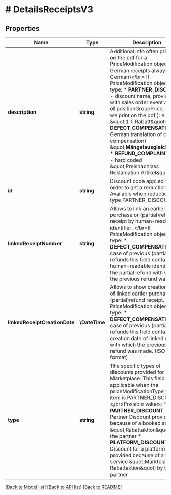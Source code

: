 # # DetailsReceiptsV3

## Properties

Name | Type | Description | Notes
------------ | ------------- | ------------- | -------------
**description** | **string** | Additional info often printed on the pdf for a PriceModification object (on German receipts always in German)&lt;/br&gt; If PriceModification object is of type: * **PARTNER_DISCOUNT** - discount name, provided with sales order event as part of positionGroupPrice: (What we print on the pdf ): e.g.  \&quot;1 € Rabatt\&quot; * **DEFECT_COMPENSATION** - ( German translation of defect compensation)  \&quot;**Mängelausgleich**\&quot; * **REFUND_COMPLAINT_ITEM** - hard coded \&quot;Preisnachlass Reklamation Artikel\&quot; |
**id** | **string** | Discount code applied to the order to get a reduction. Available when reduction is of type PARTNER_DISCOUNT | [optional]
**linkedReceiptNumber** | **string** | Allows to link an earlier purchase or (partial)refund receipt by human-readable identifier. &lt;/br&gt;If PriceModification object is of type: * **DEFECT_COMPENSATION**: In case of previous (partial) refunds this field contains the human-readable identifier of the partial refund with which the previous refund was made | [optional]
**linkedReceiptCreationDate** | **\DateTime** | Allows to show creation date of linked earlier purchase or (partial)refund receipt. &lt;/br&gt;If PriceModification object is of type: * **DEFECT_COMPENSATION**: In case of previous (partial) refunds this field contains the creation date of linked receipt with which the previous refund was made. (ISO-8601 format) | [optional]
**type** | **string** | The specific types of discounts provided for Marketplace. This field is only applicable when the priceModificationType for the item is PARTNER_DISCOUNT &lt;/br&gt;Possible values: * **PARTNER_DISCOUNT** - a Partner Discount provided because of a booked service \&quot;Rabattaktion\&quot; by the partner * **PLATFORM_DISCOUNT** - a Discount for a platform frame provided because of a booked service \&quot;Marktplatz Rabattaktion\&quot; by the partner | [optional]

[[Back to Model list]](../../README.md#models) [[Back to API list]](../../README.md#endpoints) [[Back to README]](../../README.md)
